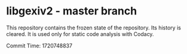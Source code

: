 # libgexiv2 - master branch

This repository contains the frozen state of the repository.
Its history is cleared. It is used only for static code
analysis with Codacy.

Commit Time: 1720748837
